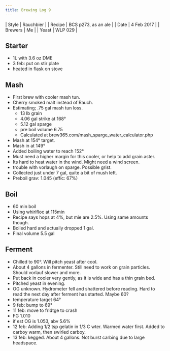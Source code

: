 ```yaml
---
title: Brewing Log 9
---
```


| Style | Rauchbier |
| Recipe | BCS p273, as an ale |
| Date | 4 Feb 2017 |
| Brewers | Me |
| Yeast | WLP 029 |

## Starter
* 1L with 3.6 oz DME
* 3 feb: put on stir plate
* heated in flask on stove

## Mash

* First brew with cooler mash tun.
* Cherry smoked malt instead of Rauch.
* Estimating; .75 gal mash tun loss.
  * 13 lb grain
  * 4.06 gal strike at 168°
  * 5.12 gal sparge
  * pre boil volume 6.75
  * Calculated at brew365.com/mash_sparge_water_calculator.php
* Mash at 154° target.
* Mash in at 149°
* Added boiling water to reach 152°
* Must need a higher margin for this cooler, or help to add grain aster.
* Its hard to heat water in the wind. Might need a wind screen.
* trouble with vorlaugh on sparge. Possible grist.
* Collected just under 7 gal, quite a bit of mush left.
* Preboil grav: 1.045 (effic: 67%)

## Boil

* 60 min boil
* Using whirlfloc at 115min
* Recipe says hops at 4%, but mie are 2.5%. Using same amounts though.
* Boiled hard and actually dropped 1 gal.
* Final volume 5.5 gal

## Ferment

* Chilled to 90°. Will pitch yeast after cool.
* About 4 gallons in fermenter. Still need to work on grain particles. Should vorlauf slower and more.
* Put back in cooler very gently, as it is wide and has a thin grain bed.
* Pitched yeast in evening.
* OG unknown. Hydrometer fell and shattered before reading. Hard to read the next day after ferment has started. Maybe 60?
* temperature target 64°
* 9 feb: bump to 69°
* 11 feb: move to fridtge to crash
* FG 1.010
* if est OG is 1.053, abv 5.6%
* 12 feb: Adding 1/2 tsp gelatin in 1/3 C wter. Warmed water first. Added to carboy warm, then swirled carboy.
* 13 feb: kegged. About 4 gallons. Not burst carbing due to large headspace.
